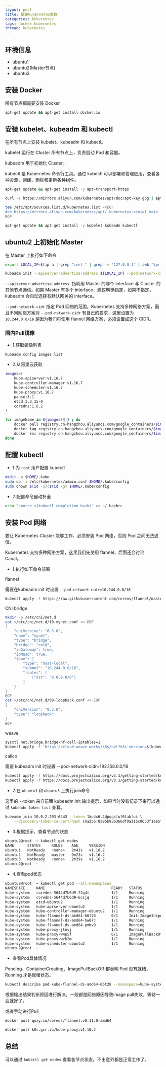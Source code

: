 ```yaml
---
layout: post
title: 搭建kubernetes集群
categories: kubernetes
tags: docker kubernetes
thread: kubernetes
---
```


## 环境信息

* ubuntu1
* ubuntu2(Master节点)
* ubuntu3

## 安装 Docker

所有节点都需要安装 Docker

```bash
apt-get update && apt-get install docker.io
```

## 安装 kubelet、kubeadm 和 kubectl

在所有节点上安装 kubelet、kubeadm 和 kubectl。

kubelet 运行在 Cluster 所有节点上，负责启动 Pod 和容器。

kubeadm 用于初始化 Cluster。

kubectl 是 Kubernetes 命令行工具。通过 kubectl 可以部署和管理应用，查看各种资源，创建、删除和更新各种组件。

```bash
apt-get update && apt-get install -y apt-transport-https

curl -s https://mirrors.aliyun.com/kubernetes/apt/doc/apt-key.gpg | apt-key add -

tee /etc/apt/sources.list.d/kubernetes.list <<EOF
deb https://mirrors.aliyun.com/kubernetes/apt/ kubernetes-xenial main
EOF

apt-get update && apt-get install -y kubelet kubeadm kubectl
```

## ubuntu2 上初始化 Master

在 Master 上执行如下命令

```bash
export LOCAL_IP=$(ip a | grep "inet " | grep -v "127.0.0.1" | awk '{print $2}' | cut -d "/" -f1 | head -n 1)

kubeadm init --apiserver-advertise-address ${LOCAL_IP} --pod-network-cidr=10.244.0.0/16
```

`--apiserver-advertise-address`: 指明用 Master 的哪个 interface 与 Cluster 的其他节点通信。如果 Master 有多个 interface，建议明确指定，如果不指定，kubeadm 会自动选择有默认网关的 interface。

`--pod-network-cidr` 指定 Pod 网络的范围。Kubernetes 支持多种网络方案，而且不同网络方案对 `--pod-network-cidr` 有自己的要求，这里设置为 `10.244.0.0/16` 是因为我们将使用 flannel 网络方案，必须设置成这个 CIDR。

### 国内Pull镜像

* 1.获取镜像列表

```bash
kubeadm config images list
```

* 2.从阿里云获取

```bash
images=(
    kube-apiserver:v1.16.7
    kube-controller-manager:v1.16.7
    kube-scheduler:v1.16.7
    kube-proxy:v1.16.7
    pause:3.1
    etcd:3.3.15-0
    coredns:1.6.2
)

for imageName in ${images[@]} ; do
    docker pull registry.cn-hangzhou.aliyuncs.com/google_containers/$imageName
    docker tag registry.cn-hangzhou.aliyuncs.com/google_containers/$imageName k8s.gcr.io/$imageName
    docker rmi registry.cn-hangzhou.aliyuncs.com/google_containers/$imageName
done
```

## 配置 kubectl

* 1.为 `root` 用户配置 kubectl

```bash
mkdir -p $HOME/.kube
sudo cp -i /etc/kubernetes/admin.conf $HOME/.kube/config
sudo chown $(id -u):$(id -g) $HOME/.kube/config
```

* 2.配置命令自动补全

```bash
echo "source <(kubectl completion bash)" >> ~/.bashrc
```

## 安装 Pod 网络

要让 Kubernetes Cluster 能够工作，必须安装 Pod 网络，否则 Pod 之间无法通信。

Kubernetes 支持多种网络方案，这里我们先使用 flannel，后面还会讨论 Canal。

* 1.执行如下命令部署

flannel

需要在kubeadm init 时设置 `--pod-network-cidr=10.244.0.0/16`

```bash
kubectl apply -f https://raw.githubusercontent.com/coreos/flannel/master/Documentation/kube-flannel.yml
```

CNI bridge

```bash
mkdir -p /etc/cni/net.d
cat >/etc/cni/net.d/10-mynet.conf <<-EOF
{
    "cniVersion": "0.3.0",
    "name": "mynet",
    "type": "bridge",
    "bridge": "cni0",
    "isGateway": true,
    "ipMasq": true,
    "ipam": {
        "type": "host-local",
        "subnet": "10.244.0.0/16",
        "routes": [
            {"dst": "0.0.0.0/0"}
        ]
    }
}
EOF
cat >/etc/cni/net.d/99-loopback.conf <<-EOF
{
    "cniVersion": "0.3.0",
    "type": "loopback"
}
EOF
```

weave

```bash
sysctl net.bridge.bridge-nf-call-iptables=1
kubectl apply -f "https://cloud.weave.works/k8s/net?k8s-version=$(kubectl version | base64 | tr -d '\n')"
```

calico

需要 kubeadm init 时设置 --pod-network-cidr=192.168.0.0/16

```bash
kubectl apply -f https://docs.projectcalico.org/v3.1/getting-started/kubernetes/installation/hosted/rbac-kdd.yaml
kubectl apply -f https://docs.projectcalico.org/v3.1/getting-started/kubernetes/installation/hosted/kubernetes-datastore/calico-networking/1.7/calico.yaml
```

* 2.在 `ubuntu1` 和 `ubuntu3` 上执行join命令

这里的 --token 来自前面 kubeadm init 输出提示，如果当时没有记录下来可以通过 `kubeadm token list` 查看。

```bash
kubeadm join 10.0.2.203:6443 --token 1ko4x6.4dpqqsfwf6labfui \
    --discovery-token-ca-cert-hash sha256:0a85b956366df0a316c0653f1ae5fe3b5f9bc007f409e3cf0fee3b2535c12544
```

* 3.根据提示，查看节点的状态

```bash
ubuntu2@root  ~ kubectl get nodes
NAME      STATUS     ROLES    AGE     VERSION
ubuntu1   NotReady   <none>   2m41s   v1.16.2
ubuntu2   NotReady   master   9m23s   v1.16.2
ubuntu3   NotReady   <none>   2m39s   v1.16.2
ubuntu2@root  ~
```

* 4.查看pod状态

```bash
ubuntu2@root  ~ kubectl get pod --all-namespaces
NAMESPACE     NAME                              READY   STATUS                   RESTARTS   AGE
kube-system   coredns-5644d7b6d9-22g4t          1/1     Running                  0          4m17s
kube-system   coredns-5644d7b6d9-6csjq          1/1     Running                  0          4m17s
kube-system   etcd-ubuntu2                      1/1     Running                  0          3m35s
kube-system   kube-apiserver-ubuntu2            1/1     Running                  0          3m27s
kube-system   kube-controller-manager-ubuntu2   1/1     Running                  0          3m33s
kube-system   kube-flannel-ds-amd64-66t28       0/1     Init:ImageInspectError   0          2m28s
kube-system   kube-flannel-ds-amd64-bw67c       1/1     Running                  0          2m24s
kube-system   kube-flannel-ds-amd64-pmbv9       1/1     Running                  0          3m19s
kube-system   kube-proxy-jtnvj                  1/1     Running                  0          2m24s
kube-system   kube-proxy-w4p5f                  0/1     ImagePullBackOff         0          2m28s
kube-system   kube-proxy-wzk2m                  1/1     Running                  0          4m17s
kube-system   kube-scheduler-ubuntu2            1/1     Running                  0          3m18s
ubuntu2@root  ~
```

* 查看Pod具体情况

Pending、ContainerCreating、ImagePullBackOff 都表明 Pod 没有就绪，Running 才是就绪状态。

```bash
kubectl describe pod kube-flannel-ds-amd64-66t28 --namespace=kube-system
```

根据输出结果判断原因进行解决，一般都是网络原因导致image pull失败，等待一会就好了。

或者手动进行Pull

```bash
docker pull quay.io/coreos/flannel:v0.11.0-amd64

docker pull k8s.gcr.io/kube-proxy:v1.16.2
```

## 总结

可以通过 `kubectl get nodes` 查看各节点状态，不出意外都是正常工作了。
